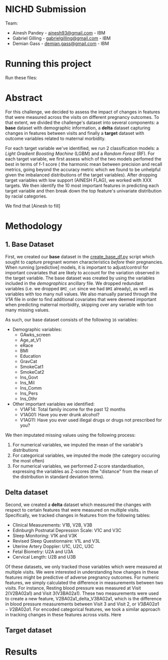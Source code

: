 # NICHD Submission

Team: 
- Ainesh Pandey - ainesh93@gmail.com - IBM
- Gabriel Gilling  - gabrielgilling@gmail.com - IBM
- Demian Gass - demian.gass@gmail.com - IBM

# Running this project

Run these files:


# Abstract

For this challenge, we decided to assess the impact of changes in features that were measured across the visits on different pregnancy outcomes. To that extent, we divided the challenge's dataset into several components: a __base__ dataset with demographic information, a __delta__ dataset capturing changes in features between visits and finally a __target__ dataset with outcome variables related to maternal morbidity.

For each target variable we've identified, we run 2 classification models: a _Light Gradient Boosting Machine_ (LGBM) and a _Random Forest_ (RF). For each target variable, we first assess which of the two models perfomed the best in terms of f-1 score ( the harmonic mean between precision and recall metrics, going beyond the accuracy metric which we found to be unhelpful given the imbalanced distributions of the target variables). After dropping target variables with low support (AINESH FLAG), we worked with XXX targets. We then identify the 10 most important features in predicting each target variable and then break down the top feature's univariate distribution by racial categories.

We find that [Ainesh to fill]


# Methodology

## 1. Base Dataset
First, we created our __base__ dataset in the [create_base_df.py](https://github.com/gabgilling/dse-nichd/blob/main/create_base_df.py) script which sought to capture pregnant women characteristics _before_ their pregnancies. When running [predictive] models, it is important to adjust/control for important covariates that are likely to account for the variation observed in the target variable. The base dataset was created by using the variables included in the _demographics_ ancillary file. We dropped redundant variables (i.e. we dropped `BMI_cat` since we had `BMI` already), as well as variables with too many null values. We also manually parsed through the _V1A_ file in order to find additional covariates that were deemed important when predicting maternal morbidity, skipping over any variable with too many missing values.

As such, our base dataset consists of the following `16` variables:
- Demographic variables:
  - GAwks_screen
  - Age_at_V1
  - eRace
  - BMI
  - Education
  - GravCat
  - SmokeCat1
  - SmokeCat2
  - Ins_Govt         
  - Ins_Mil           
  - Ins_Comm         
  - Ins_Pers        
  - Ins_Othr
- Other important variables we identified:
  - V1AF14: Total family income for the past 12 months
  - V1AG01: Have you ever drunk alcohol?
  - V1AG11: Have you ever used illegal drugs or drugs not prescribed for you?

We then imputated missing values using the following process:
  1. For numerical variables, we imputed the mean of the variable's distributions
  2. For categorical variables, we imputed the mode (the category occuring the most often)
  3. For numerical variables, we performed Z-score standardisation, expressing the variables as Z-scores (the "distance" from the mean of the distribution in standard deviation terms).


## Delta dataset
Second, we created a __delta__ dataset which measured the changes with respect to certain features that were measured on multiple visits. Specifically, we tracked changes in features from the following tables:

  - Clinical Measurements: V1B, V2B, V3B
  - Edinburgh Postnatal Depression Scale: V1C and V3C
  - Sleep Monitoring: V1K and V3K
  - Revised Sleep Questionnaire: V1L and V3L
  - Uterine Artery Doppler: U1C, U2C, U3C
  - Fetal Biometry: U2A and U3A
  - Cervical Length: U2B and U3B

Of these datasets, we only tracked those variables which were measured at multiple visits. We were interested in understanding how changes in these features might be predictive of adverse pregnancy outcomes. For numeric features, we simply calculated the difference in measurements between two visits. For instance, Resting blood pressure was measured at Visit 2(V2BA02a1) and Visit 3(V3BA02a1). These two measurements were used to create a new feature, V2BA02a1_delta_V3BA02a1, which is the difference in blood pressure measurements between Visit 3 and Visit 2, or $V3BA02a1 - V2BA02a1$. For encoded categorical features, we took a similar approach in tracking changes in these features across visits. Here

## Target dataset

# Results
